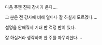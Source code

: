 다음 주엔 진짜 강사가 온다....

그 분은 전 강사에 비해 얼마나 잘 하실지 모르겠다....

설명을 안해줘서 기대 반 걱정 반이 있다.

잘 하실거라 생각하며 한 주를 마무리한다....